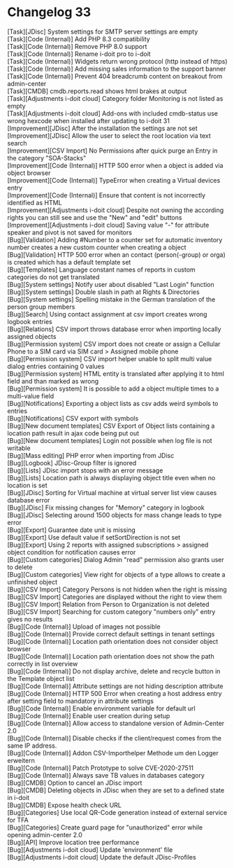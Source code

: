 # Changelog 33

[Task][JDisc]                              System settings for SMTP server settings are empty<br>
[Task][Code (Internal)]                    Add PHP 8.3 compatibility<br>
[Task][Code (Internal)]                    Remove PHP 8.0 support<br>
[Task][Code (Internal)]                    Rename i-doit pro to i-doit<br>
[Task][Code (Internal)]                    Widgets return wrong protocol (http instead of https)<br>
[Task][Code (Internal)]                    Add missing sales information to the support banner<br>
[Task][Code (Internal)]                    Prevent 404 breadcrumb content on breakout from admin-center<br>
[Task][CMDB]                               cmdb.reports.read shows html brakes at output<br>
[Task][Adjustments i-doit cloud]           Category folder Monitoring is not listed as empty<br>
[Task][Adjustments i-doit cloud]           Add-ons with included cmdb-status use wrong hexcode when installed after updating to i-doit 31<br>
[Improvement][JDisc]                       After the installation the settings are not set<br>
[Improvement][JDisc]                       Allow the user to select the root location via text search<br>
[Improvement][CSV Import]                  No Permissions after quick purge an Entry in the category "SOA-Stacks"<br>
[Improvement][Code (Internal)]             HTTP 500 error when a object is added via object browser<br>
[Improvement][Code (Internal)]             TypeError when creating a Virtual devices entry<br>
[Improvement][Code (Internal)]             Ensure that content is not incorrectly identified as HTML<br>
[Improvement][Adjustments i-doit cloud]    Despite not owning the according rights you can still see and use the "New" and "edit" buttons<br>
[Improvement][Adjustments i-doit cloud]    Saving value "-" for attribute speaker and pivot is not saved for monitors<br>
[Bug][Validation]                          Adding #Number to a counter set for automatic inventory number creates a new custom counter when creating a object<br>
[Bug][Validation]                          HTTP 500 error when an contact (person(-group) or orga) is created which has a default template set<br>
[Bug][Templates]                           Language constant names of reports in custom categories do not get translated<br>
[Bug][System settings]                     Notify user about disabled "Last Login" function<br>
[Bug][System settings]                     Double slash in path at Rights & Directories<br>
[Bug][System settings]                     Spelling mistake in the German translation of the person group members<br>
[Bug][Search]                              Using contact assignment at csv import creates wrong logbook entries<br>
[Bug][Relations]                           CSV import throws database error when importing locally assigned objects<br>
[Bug][Permission system]                   CSV import does not create or assign a Cellular Phone to a SIM card via SIM card > Assigned mobile phone<br>
[Bug][Permission system]                   CSV import helper unable to split multi value dialog entries containing 0 values<br>
[Bug][Permission system]                   HTML entity is translated after applying it to html field and than marked as wrong<br>
[Bug][Permission system]                   It is possible to add a object multiple times to a multi-value field<br>
[Bug][Notifications]                       Exporting a object lists as csv adds weird symbols to entries<br>
[Bug][Notifications]                       CSV export with symbols<br>
[Bug][New document templates]              CSV Export of Object lists containing a location path result in ajax code being put out<br>
[Bug][New document templates]              Login not possible when log file is not writable<br>
[Bug][Mass editing]                        PHP error when importing from JDisc<br>
[Bug][Logbook]                             JDisc-Group filter is ignored<br>
[Bug][Lists]                               JDisc import stops with an error message<br>
[Bug][Lists]                               Location path is always displaying object title even when no location is set<br>
[Bug][JDisc]                               Sorting for Virtual machine at virtual server list view causes database error<br>
[Bug][JDisc]                               Fix missing changes for "Memory" category in logbook<br>
[Bug][JDisc]                               Selecting around 1500 objects for mass change leads to type error<br>
[Bug][Export]                              Guarantee date unit is missing<br>
[Bug][Export]                              Use default value if setSortDirection is not set<br>
[Bug][Export]                              Using 2 reports with assigned subscriptions > assigned object condition for notification causes error<br>
[Bug][Custom categories]                   Dialog Admin "read" permission also grants user to delete<br>
[Bug][Custom categories]                   View right for objects of a type allows to create a unfinished object<br>
[Bug][CSV Import]                          Category Persons is not hidden when the right is missing<br>
[Bug][CSV Import]                          Categories are displayed without the right to view them<br>
[Bug][CSV Import]                          Relation from Person to Organization is not deleted<br>
[Bug][CSV Import]                          Searching for custom category "numbers only" entry gives no results<br>
[Bug][Code (Internal)]                     Upload of images not possible<br>
[Bug][Code (Internal)]                     Provide correct default settings in tenant settings<br>
[Bug][Code (Internal)]                     Location path orientation does not consider object browser<br>
[Bug][Code (Internal)]                     Location path orientation does not show the path correctly in list overview<br>
[Bug][Code (Internal)]                     Do not display archive, delete and recycle button in the Template object list<br>
[Bug][Code (Internal)]                     Attribute settings are not hiding description attribute<br>
[Bug][Code (Internal)]                     HTTP 500 Error when creating a host address entry after setting field to mandatory in attribute settings<br>
[Bug][Code (Internal)]                     Enable environment variable for default url<br>
[Bug][Code (Internal)]                     Enable user creation during setup<br>
[Bug][Code (Internal)]                     Allow access to standalone version of Admin-Center 2.0<br>
[Bug][Code (Internal)]                     Disable checks if the client/request comes from the same IP address.<br>
[Bug][Code (Internal)]                     Addon CSV-Importhelper Methode um den Logger erweitern<br>
[Bug][Code (Internal)]                     Patch Prototype to solve CVE-2020-27511<br>
[Bug][Code (Internal)]                     Always save TB values in databases category<br>
[Bug][CMDB]                                Option to cancel an JDisc import<br>
[Bug][CMDB]                                Deleting objects in JDisc when they are set to a defined state in i-doit<br>
[Bug][CMDB]                                Expose health check URL<br>
[Bug][Categories]                          Use local QR-Code generation instead of external service for TFA<br>
[Bug][Categories]                          Create guard page for "unauthorized" error while opening admin-center 2.0<br>
[Bug][API]                                 Improve location tree performance<br>
[Bug][Adjustments i-doit cloud]            Update 'environment' file<br>
[Bug][Adjustments i-doit cloud]            Update the default JDisc-Profiles

